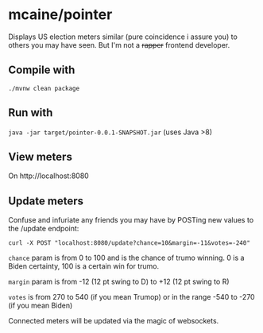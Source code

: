 # mcaine/pointer

Displays US election meters similar (pure coincidence i assure you) to others you may have seen.
But I'm not a ~~rapper~~ frontend developer.

## Compile with
`./mvnw clean package`

## Run with
`java -jar target/pointer-0.0.1-SNAPSHOT.jar` (uses Java >8)

## View meters
On http://localhost:8080

## Update meters
Confuse and infuriate any friends you may have by POSTing new values to the /update endpoint:

`curl -X POST "localhost:8080/update?chance=10&margin=-11&votes=-240"`

`chance` param is from 0 to 100 and is the chance of trumo winning. 0 is a Biden certainty, 100 is a certain win for trumo. 

`margin` param is from -12 (12 pt swing to D) to +12 (12 pt swing to R)

`votes` is from 270 to 540 (if you mean Trumop) or in the range -540 to -270 (if you mean Biden)

Connected meters will be updated via the magic of websockets.




